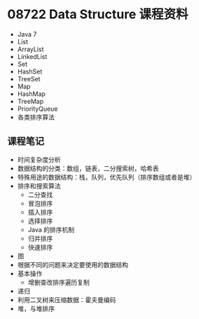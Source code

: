 # 08722 Data Structure 课程资料

+ Java 7
+ List
+ ArrayList
+ LinkedList
+ Set
+ HashSet
+ TreeSet
+ Map
+ HashMap
+ TreeMap
+ PriorityQueue
+ 各类排序算法

## 课程笔记

+ 时间复杂度分析
+ 数据结构的分类：数组，链表，二分搜索树，哈希表
+ 特殊用途的数据结构：栈，队列，优先队列（排序数组或者是堆）
+ 排序和搜索算法
	+ 二分查找
	+ 冒泡排序
	+ 插入排序
	+ 选择排序
	+ Java 的排序机制
	+ 归并排序
	+ 快速排序
+ 图
+ 根据不同的问题来决定要使用的数据结构
+ 基本操作
	+ 增删查改排序遍历复制
+ 递归
+ 利用二叉树来压缩数据：霍夫曼编码
+ 堆，与堆排序


